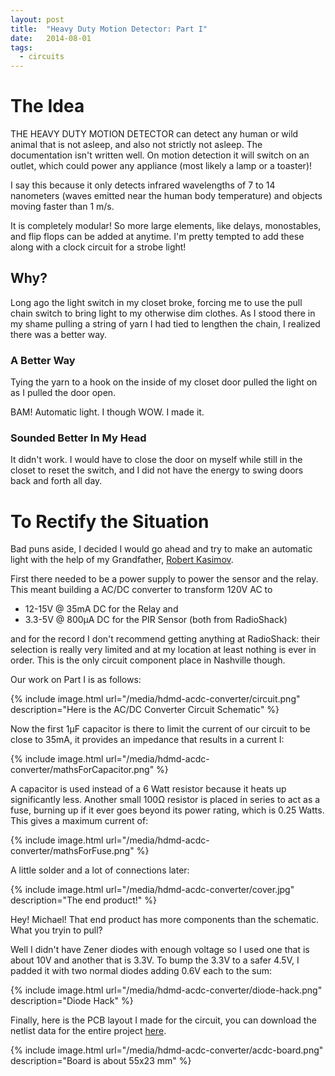 ```yaml
---
layout: post
title:  "Heavy Duty Motion Detector: Part I"
date:   2014-08-01
tags:
  - circuits
---
```


# The Idea

THE HEAVY DUTY MOTION DETECTOR can detect any human or wild animal that is not asleep, and also not strictly not asleep. The documentation isn't written well. On motion detection it will switch on an outlet, which could power any appliance (most likely a lamp or a toaster)!

I say this because it only detects infrared wavelengths of 7 to 14 nanometers (waves emitted near the human body temperature) and objects moving faster than 1 m/s.

It is completely modular! So more large elements, like delays, monostables, and flip flops can be added at anytime. I'm pretty tempted to add these along with a clock circuit for a strobe light!

## Why?

Long ago the light switch in my closet broke, forcing me to use the pull chain switch to bring light to my otherwise dim clothes. As I stood there in my shame pulling a string of yarn I had tied to lengthen the chain, I realized there was a better way.

### A Better Way

Tying the yarn to a hook on the inside of my closet door pulled the light on as I pulled the door open.

BAM! Automatic light. I though WOW. I made it.

### Sounded Better In My Head

It didn't work. I would have to close the door on myself while still in the closet to reset the switch, and I did not have the energy to swing doors back and forth all day.

# To Rectify the Situation

Bad puns aside, I decided I would go ahead and try to make an automatic light with the help of my Grandfather, [Robert Kasimov](http://patents.justia.com/inventor/robert-s-kasimov).

First there needed to be a power supply to power the sensor and the relay. This meant building a AC/DC converter to transform 120V AC to

 - 12-15V @ 35mA DC for the Relay and
 - 3.3-5V @ 800μA DC for the PIR Sensor (both from RadioShack)

and for the record I don't recommend getting anything at RadioShack: their selection is really very limited and at my location at least nothing is ever in order. This is the only circuit component place in Nashville though.

Our work on Part I is as follows:

{% include image.html url="/media/hdmd-acdc-converter/circuit.png" description="Here is the AC/DC Converter Circuit Schematic" %}

Now the first 1μF capacitor is there to limit the current of our circuit to be close to 35mA, it provides an impedance that results in a current I:

{% include image.html url="/media/hdmd-acdc-converter/mathsForCapacitor.png" %}

A capacitor is used instead of a 6 Watt resistor because it heats up significantly less. Another small 100Ω resistor is placed in series to act as a fuse, burning up if it ever goes beyond its power rating, which is 0.25 Watts. This gives a maximum current of:

{% include image.html url="/media/hdmd-acdc-converter/mathsForFuse.png" %}

A little solder and a lot of connections later:

{% include image.html url="/media/hdmd-acdc-converter/cover.jpg" description="The end product!" %}

Hey! Michael! That end product has more components than the schematic. What you tryin to pull?

Well I didn't have Zener diodes with enough voltage so I used one that is about 10V and another that is 3.3V. To bump the 3.3V to a safer 4.5V, I padded it with two normal diodes adding 0.6V each to the sum:

{% include image.html url="/media/hdmd-acdc-converter/diode-hack.png" description="Diode Hack" %}

Finally, here is the PCB layout I made for the circuit, you can download the netlist data for the entire project [here](/media/hdmd-acdc-converter/ThreeBoards.cir).

{% include image.html url="/media/hdmd-acdc-converter/acdc-board.png" description="Board is about 55x23 mm" %}
